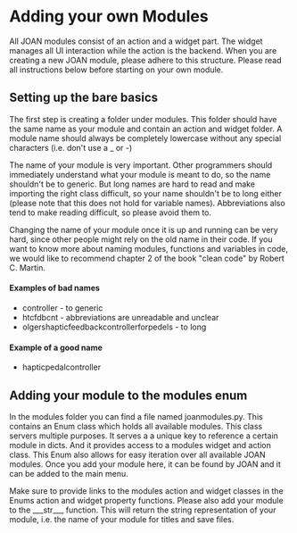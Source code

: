 # Adding your own Modules
All JOAN modules consist of an action and a widget part. The widget manages all UI interaction while the action is the 
backend. When you are creating a new JOAN module, please adhere to this structure. Please read all instructions below
before starting on your own module.

## Setting up the bare basics
The first step is creating a folder under modules. This folder should have the same name as your module and contain an
action and widget folder. A module name should always be completely lowercase without any special characters 
(i.e. don't use a \_ or \-) 

The name of your module is very important. Other programmers should immediately understand
what your module is meant to do, so the name shouldn't be to generic. But long names are hard to read and make importing
the right class difficult, so your name shouldn't be to long either (please note that this does not hold for variable 
names). Abbreviations also tend to make reading difficult, so please avoid them to. 

Changing the name of your module once it is up and running can be very hard, since other people might rely on 
the old name in their code. If you want to know more about naming modules, functions and variables in code, we would
like to recommend chapter 2 of the book "clean code" by Robert C. Martin.

#### Examples of bad names
* controller - to generic
* htcfdbcnt - abbreviations are unreadable and unclear
* olgershapticfeedbackcontrollerforpedels - to long 

    
#### Example of a good name
* hapticpedalcontroller
  
## Adding your module to the modules enum
In the modules folder you can find a file named joanmodules.py. This contains an Enum class which holds all available 
modules. This class servers multiple purposes. It serves a a unique key to reference a certain module in dicts. And it 
provides access to a modules widget and action class. This Enum also allows for easy iteration over all available JOAN 
modules. Once you add your module here, it can be found by JOAN and it can be added to the main menu.

Make sure to provide links to the modules action and widget classes in the Enums action and widget property functions. 
Please also add your module to the \_\_\_str\_\_\_ function. This will return the string representation of your module,
i.e. the name of your module for titles and save files.    
   